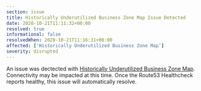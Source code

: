 ```yaml
---
section: issue
title: Historically Underutilized Business Zone Map Issue Detected
date: 2020-10-21T11:11:32+00:00
resolved: true
informational: false
resolvedWhen: 2020-10-21T11:16:31+00:00
affected: ['Historically Underutilized Business Zone Map']
severity: disrupted
---
```

An issue was dectected with [Historically Underutilized Business Zone Map](https://maps.certify.sba.gov).  Connectivity may be impacted at this time.  Once the Route53 Healthcheck reports healthy, this issue will automatically resolve.
